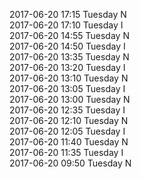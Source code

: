 2017-06-20 17:15 Tuesday  N  
2017-06-20 17:10 Tuesday  I  
2017-06-20 14:55 Tuesday  N  
2017-06-20 14:50 Tuesday  I  
2017-06-20 13:35 Tuesday  N  
2017-06-20 13:20 Tuesday  I  
2017-06-20 13:10 Tuesday  N  
2017-06-20 13:05 Tuesday  I  
2017-06-20 13:00 Tuesday  N  
2017-06-20 12:35 Tuesday  I  
2017-06-20 12:10 Tuesday  N  
2017-06-20 12:05 Tuesday  I  
2017-06-20 11:40 Tuesday  N  
2017-06-20 11:35 Tuesday  I  
2017-06-20 09:50 Tuesday  N  

